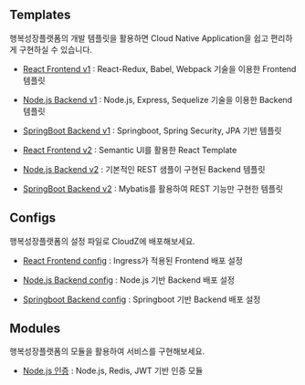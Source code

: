 ## Templates
행복성장플랫폼의 개발 템플릿을 활용하면 Cloud Native Application을 쉽고 편리하게 구현하실 수 있습니다.

- [React Frontend v1](https://github.com/hitechinfo/template_frontend_react_001)
 : React-Redux, Babel, Webpack 기술을 이용한 Frontend 템플릿

- [Node.js Backend v1](https://github.com/hitechinfo/template_backend_node_001)
 : Node.js, Express, Sequelize 기술을 이용한 Backend 템플릿

- [SpringBoot Backend v1](https://github.com/hitechinfo/template_backend_springboot_001)
 : Springboot, Spring Security, JPA 기반 템플릿
 
- [React Frontend v2](https://github.com/hitechinfo/template_frontend_react_002)
 : Semantic UI를 활용한 React Template

- [Node.js Backend v2](https://github.com/hitechinfo/template_backend_node_002)
 : 기본적인 REST 샘플이 구현된 Backend 템플릿

- [SpringBoot Backend v2](https://github.com/hitechinfo/template_backend_springboot_002)
 : Mybatis를 활용하여 REST 기능만 구현한 템플릿
 
## Configs
행복성장플랫폼의 설정 파일로 CloudZ에 배포해보세요.

- [React Frontend config](https://github.com/hitechinfo/config_frontend_react_001)
: Ingress가 적용된 Frontend 배포 설정

- [Node.js Backend config](https://github.com/hitechinfo/config_backend_node_001)
: Node.js 기반 Backend 배포 설정

- [Springboot Backend config](https://github.com/hitechinfo/config_backend_springboot_001)
: Springboot 기반 Backend 배포 설정


## Modules
행복성장플랫폼의 모듈을 활용하여 서비스를 구현해보세요.

- [Node.js 인증](https://github.com/hitechinfo/module_auth_node_001)
 : Node.js, Redis, JWT 기반 인증 모듈
